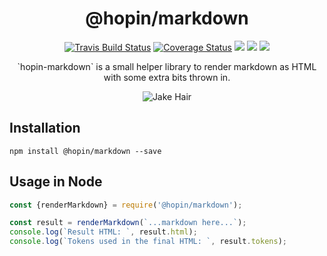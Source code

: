 <h1  align="center">@hopin/markdown</h1>

<p align="center">
  <a href="https://travis-ci.org/gauntface/hopin-markdown"><img src="https://travis-ci.org/gauntface/hopin-markdown.svg?branch=master" alt="Travis Build Status" /></a>
  <a href="https://coveralls.io/github/gauntface/hopin-markdown?branch=master"><img src="https://img.shields.io/coveralls/github/gauntface/hopin-markdown.svg" alt="Coverage Status" /></a>
  <a href="https://david-dm.org/gauntface/hopin-markdown" title="dependencies status"><img src="https://david-dm.org/gauntface/hopin-markdown/status.svg"/></a>
  <a href="https://david-dm.org/gauntface/hopin-markdown?type=dev" title="devDependencies status"><img src="https://david-dm.org/gauntface/hopin-markdown/dev-status.svg"/></a>
  <a href="https://david-dm.org/gauntface/hopin-markdown?type=peer" title="peerDependencies status"><img src="https://david-dm.org/gauntface/hopin-markdown/peer-status.svg"/></a>
</p>

<p align="center">
`hopin-markdown` is a small helper library to render markdown as HTML with some extra bits thrown in.
</p>

<p align="center">
<img alt="Jake Hair" src="https://media.giphy.com/media/BAWzRp10SgBZ6/giphy.gif" />
</p>

## Installation

```
npm install @hopin/markdown --save
```


## Usage in Node

```javascript
const {renderMarkdown} = require('@hopin/markdown');

const result = renderMarkdown(`...markdown here...`);
console.log(`Result HTML: `, result.html);
console.log(`Tokens used in the final HTML: `, result.tokens);
```